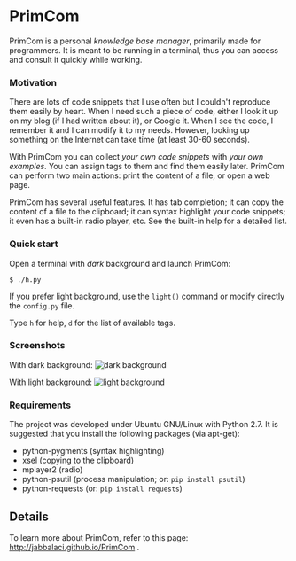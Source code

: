 # PrimCom

PrimCom is a personal _knowledge base manager_, primarily made for programmers. It is meant to be running in a terminal, thus you can access and consult it quickly while working.

### Motivation

There are lots of code snippets that I use often but I couldn't reproduce them easily by heart. When I need
such a piece of code, either I look it up on my blog (if I had written about it), or Google it. When I see the code, I remember it and I can modify it to my needs. However, looking up something on the Internet can take time (at least 30-60 seconds).

With PrimCom you can collect _your own code snippets_ with _your own examples_. You can assign tags to them and find them easily later. PrimCom can perform two main actions: print the content of a file, or open a web page.

PrimCom has several useful features. It has tab completion; it can copy the content of a file to the clipboard; it can syntax highlight your code snippets; it even has a built-in radio player, etc. See the built-in help for a detailed list.

### Quick start

Open a terminal with _dark_ background and launch PrimCom:

    $ ./h.py

If you prefer light background, use the `light()` command or modify directly the `config.py` file.

Type `h` for help, `d` for the list of available tags.

### Screenshots

With dark background:
![dark background](https://dl.dropboxusercontent.com/u/144888/wordpress/20130802-PrimCom/pc01.png)

With light background:
![light background](https://dl.dropboxusercontent.com/u/144888/wordpress/20130802-PrimCom/pc02.png)

### Requirements

The project was developed under Ubuntu GNU/Linux with Python 2.7. It is suggested that you install the following packages (via apt-get):
* python-pygments (syntax highlighting)
* xsel (copying to the clipboard)
* mplayer2 (radio)
* python-psutil (process manipulation; or: `pip install psutil`)
* python-requests (or: `pip install requests`)

## Details

To learn more about PrimCom, refer to this page: http://jabbalaci.github.io/PrimCom .

